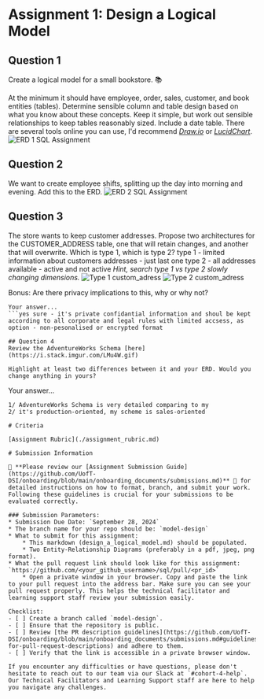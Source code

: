 # Assignment 1: Design a Logical Model

## Question 1
Create a logical model for a small bookstore. 📚

At the minimum it should have employee, order, sales, customer, and book entities (tables). Determine sensible column and table design based on what you know about these concepts. Keep it simple, but work out sensible relationships to keep tables reasonably sized. Include a date table. There are several tools online you can use, I'd recommend [_Draw.io_](https://www.drawio.com/) or [_LucidChart_](https://www.lucidchart.com/pages/).
![ERD 1 SQL Assignment](https://github.com/user-attachments/assets/f78f70b8-426c-48ec-b368-44a7deae9161)

## Question 2
We want to create employee shifts, splitting up the day into morning and evening. Add this to the ERD.
![ERD 2 SQL Assignment](https://github.com/user-attachments/assets/9e41107e-d576-4951-af58-ada357fa9ea1)

## Question 3
The store wants to keep customer addresses. Propose two architectures for the CUSTOMER_ADDRESS table, one that will retain changes, and another that will overwrite. Which is type 1, which is type 2?
type 1 - limited information about customers addresses - just last one
type 2 - all addresses available - active and not active
_Hint, search type 1 vs type 2 slowly changing dimensions._
![Type 1 custom_adress](https://github.com/user-attachments/assets/7f1380dd-9159-4b6a-80d3-9d82d1613444)
![Type 2 custom_adress](https://github.com/user-attachments/assets/aee3f3c6-bd34-4096-84a6-413c901b2850)

Bonus: Are there privacy implications to this, why or why not?
```
Your answer...
```yes sure - it's private confidantial information and shoul be kept according to all corporate and legal rules with limited accsess, as option - non-pesonalised or encrypted format

## Question 4
Review the AdventureWorks Schema [here](https://i.stack.imgur.com/LMu4W.gif)

Highlight at least two differences between it and your ERD. Would you change anything in yours?
```
Your answer...
```
1/ AdventureWorks Schema is very detailed comparing to my 
2/ it's production-oriented, my scheme is sales-oriented

# Criteria

[Assignment Rubric](./assignment_rubric.md)

# Submission Information

🚨 **Please review our [Assignment Submission Guide](https://github.com/UofT-DSI/onboarding/blob/main/onboarding_documents/submissions.md)** 🚨 for detailed instructions on how to format, branch, and submit your work. Following these guidelines is crucial for your submissions to be evaluated correctly.

### Submission Parameters:
* Submission Due Date: `September 28, 2024`
* The branch name for your repo should be: `model-design`
* What to submit for this assignment:
    * This markdown (design_a_logical_model.md) should be populated.
    * Two Entity-Relationship Diagrams (preferably in a pdf, jpeg, png format).
* What the pull request link should look like for this assignment: `https://github.com/<your_github_username>/sql/pull/<pr_id>`
    * Open a private window in your browser. Copy and paste the link to your pull request into the address bar. Make sure you can see your pull request properly. This helps the technical facilitator and learning support staff review your submission easily.

Checklist:
- [ ] Create a branch called `model-design`.
- [ ] Ensure that the repository is public.
- [ ] Review [the PR description guidelines](https://github.com/UofT-DSI/onboarding/blob/main/onboarding_documents/submissions.md#guidelines-for-pull-request-descriptions) and adhere to them.
- [ ] Verify that the link is accessible in a private browser window.

If you encounter any difficulties or have questions, please don't hesitate to reach out to our team via our Slack at `#cohort-4-help`. Our Technical Facilitators and Learning Support staff are here to help you navigate any challenges.
